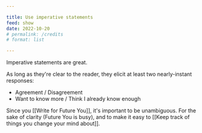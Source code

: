 ```yaml
---

title: Use imperative statements
feed: show
date: 2022-10-20
# permalink: /credits
# format: list

---
```


Imperative statements are great.

As long as they're clear to the reader, they elicit at least two nearly-instant responses:

- Agreement / Disagreement
- Want to know more / Think I already know enough

Since you [[Write for Future You]], it's important to be unambiguous. For the sake of clarity (Future You is busy), and to make it easy to [[Keep track of things you change your mind about]].
